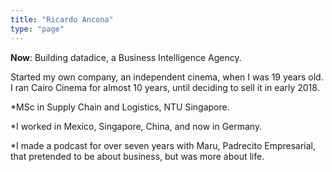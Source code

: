 ```yaml
---
title: "Ricardo Ancona"
type: "page"
---
```


**Now**: Building datadice, a Business Intelligence Agency.

Started my own company, an independent cinema, when I was 19 years old. I ran Cairo Cinema for almost 10 years, until deciding to sell it in early 2018.

*MSc in Supply Chain and Logistics, NTU Singapore.

*I worked in Mexico, Singapore, China, and now in Germany.

*I made a podcast for over seven years with Maru, Padrecito Empresarial, that pretended to be about business, but was more about life.

